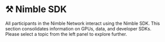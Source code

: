 # ⚒️ Nimble SDK

All participants in the Nimble Network interact using the Nimble SDK. This section consolidates information on GPUs, data, and developer SDKs. Please select a topic from the left panel to explore further.
